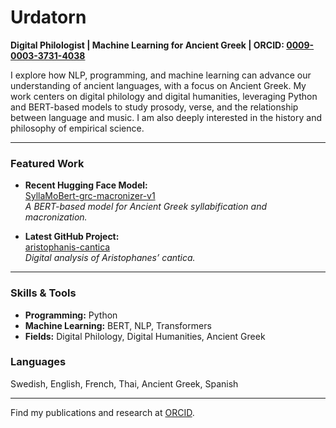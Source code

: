 # Urdatorn

**Digital Philologist | Machine Learning for Ancient Greek | ORCID: [0009-0003-3731-4038](https://orcid.org/0009-0003-3731-4038)**

I explore how NLP, programming, and machine learning can advance our understanding of ancient languages, with a focus on Ancient Greek. My work centers on digital philology and digital humanities, leveraging Python and BERT-based models to study prosody, verse, and the relationship between language and music. I am also deeply interested in the history and philosophy of empirical science.

---

### Featured Work

- **Recent Hugging Face Model:**  
  [SyllaMoBert-grc-macronizer-v1](https://huggingface.co/Ericu950/SyllaMoBert-grc-macronizer-v1)  
  *A BERT-based model for Ancient Greek syllabification and macronization.*

- **Latest GitHub Project:**  
  [aristophanis-cantica](https://github.com/Urdatorn/aristophanis-cantica)  
  *Digital analysis of Aristophanes’ cantica.*

---

### Skills & Tools

- **Programming:** Python
- **Machine Learning:** BERT, NLP, Transformers
- **Fields:** Digital Philology, Digital Humanities, Ancient Greek

### Languages

Swedish, English, French, Thai, Ancient Greek, Spanish

---

Find my publications and research at [ORCID](https://orcid.org/0009-0003-3731-4038).
